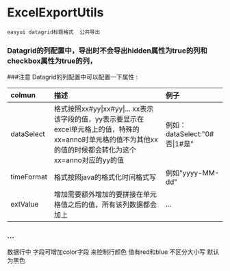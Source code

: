 # ExcelExportUtils
    easyui datagrid标题格式  公共导出
### Datagrid的列配置中，导出时不会导出hidden属性为true的列和checkbox属性为true的列，
###注意 Datagrid的列配置中可以配置一下属性 :
 
|colmun|描述|例子|
|:-------|:------|:-------|
|dataSelect|格式按照xx#yy\|xx#yy\|...  xx表示该字段的值，yy表示要显示在excel单元格上的值，特殊的xx=anno时单元格的值不为其他xx的值的时候都会转化为这个xx=anno对应的yy的值|例如：dataSelect:"0#否\|1#是"|
|timeFormat|格式按照java的格式化时间格式写|例如"yyyy-MM-dd"|
|extValue|增加需要额外增加的要拼接在单元格值之后的值，所有该列数据都会加上|...|  

### ...
 数据行中 字段可增加color字段 来控制行颜色  值有red和blue 不区分大小写 默认为黑色
 